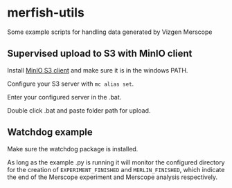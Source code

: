 # merfish-utils
Some example scripts for handling data generated by Vizgen Merscope

## Supervised upload to S3 with MinIO client
Install  [MinIO S3 client](https://github.com/minio/mc) and make sure it is in the windows PATH.

Configure your S3 server with ```mc alias set```.

Enter your configured server in the .bat.

Double click .bat and paste folder path for upload.


## Watchdog example
Make sure the watchdog package is installed.

As long as the example .py is running it will monitor the configured directory for the creation of ```EXPERIMENT_FINISHED``` and ```MERLIN_FINISHED```, which indicate the end of the Merscope experiment and Merscope analysis respectively.

